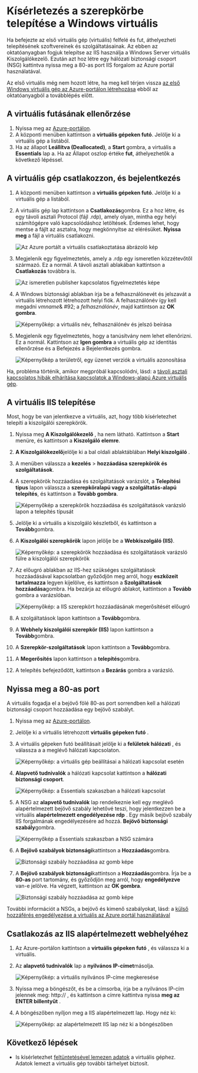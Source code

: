 <properties
    pageTitle="Az első Windows virtuális IIS telepítése |} Microsoft Azure"
    description="Az első Windows virtuális gép kísérletezni IIS és az Azure portálon 80-as port megnyitása telepítésével."
    keywords=""
    services="virtual-machines-windows"
    documentationCenter=""
    authors="cynthn"
    manager="timlt"
    editor=""
    tags="azure-resource-manager"/>
<tags
    ms.service="virtual-machines-windows"
    ms.workload="infrastructure-services"
    ms.tgt_pltfrm="vm-windows"
    ms.devlang="na"
    ms.topic="article"
    ms.date="09/06/2016"
    ms.author="cynthn"/>

# <a name="experiment-with-installing-a-role-on-your-windows-vm"></a>Kísérletezés a szerepkörbe telepítése a Windows virtuális
    
Ha befejezte az első virtuális gép (virtuális) felfelé és fut, áthelyezheti telepítésének szoftvereinek és szolgáltatásainak. Az ebben az oktatóanyagban fogjuk telepítse az IIS használja a Windows Server virtuális Kiszolgálókezelő. Ezután azt hoz létre egy hálózati biztonsági csoport (NSG) kattintva nyissa meg a 80-as port IIS forgalom az Azure portál használatával. 

Az első virtuális még nem hozott létre, ha meg kell térjen vissza [az első Windows virtuális gép az Azure-portálon létrehozása](virtual-machines-windows-hero-tutorial.md) ebből az oktatóanyagból a továbblépés előtt.

## <a name="make-sure-the-vm-is-running"></a>A virtuális futásának ellenőrzése

1. Nyissa meg az [Azure-portálon](https://portal.azure.com).
2. A központi menüben kattintson a **virtuális gépeken futó**. Jelölje ki a virtuális gép a listából.
3. Ha az állapot **Leállítva (Deallocated)**, a **Start** gombra, a virtuális a **Essentials** lap a. Ha az Állapot oszlop értéke **fut**, áthelyezhetők a következő lépéssel.

## <a name="connect-to-the-virtual-machine-and-sign-in"></a>A virtuális gép csatlakozzon, és bejelentkezés

1.  A központi menüben kattintson a **virtuális gépeken futó**. Jelölje ki a virtuális gép a listából.

3. A virtuális gép lap kattintson a **Csatlakozás**gombra. Ez a hoz létre, és egy távoli asztali Protocol (fájl .rdp), amely olyan, mintha egy helyi számítógépre való kapcsolódáshoz letöltések. Érdemes lehet, hogy mentse a fájlt az asztalra, hogy megkönnyítse az elérésüket. **Nyissa meg** a fájl a virtuális csatlakozni.

    ![Az Azure portált a virtuális csatlakoztatása ábrázoló kép](./media/virtual-machines-windows-hero-tutorial/connect.png)

4. Megjelenik egy figyelmeztetés, amely a .rdp egy ismeretlen közzétevőtől származó. Ez a normál. A távoli asztali ablakában kattintson a **Csatlakozás** továbbra is.

    ![Az ismeretlen publisher kapcsolatos figyelmeztetés képe](./media/virtual-machines-windows-hero-tutorial/rdp-warn.png)

5. A Windows biztonsági ablakban írja be a felhasználónevét és jelszavát a virtuális létrehozott létrehozott helyi fiók. A felhasználónév így kell megadni *vmname*& #92; a *felhasználónév*, majd kattintson az **OK gombra**.

    ![Képernyőkép: a virtuális név, felhasználónév és jelszó beírása](./media/virtual-machines-windows-hero-tutorial/credentials.png)
    
6.  Megjelenik egy figyelmeztetés, hogy a tanúsítvány nem lehet ellenőrizni. Ez a normál. Kattintson az **Igen gombra** a virtuális gép az identitás ellenőrzése és a Befejezés a Bejelentkezés gombra.

    ![Képernyőkép a területről, egy üzenet verziók a virtuális azonosítása](./media/virtual-machines-windows-hero-tutorial/cert-warning.png)


Ha, probléma történik, amikor megpróbál kapcsolódni, lásd: a [távoli asztali kapcsolatos hibák elhárítása kapcsolatok a Windows-alapú Azure virtuális gép](virtual-machines-windows-troubleshoot-rdp-connection.md).


## <a name="install-iis-on-your-vm"></a>A virtuális IIS telepítése

Most, hogy be van jelentkezve a virtuális, azt, hogy több kísérletezhet telepíti a kiszolgálói szerepkörök.

1. Nyissa meg **A Kiszolgálókezelő** , ha nem látható. Kattintson a **Start** menüre, és kattintson a **Kiszolgáló elemre**.
2. **A Kiszolgálókezelő**jelölje ki a bal oldali ablaktáblában **Helyi kiszolgáló** . 
3. A menüben válassza a **kezelés** > **hozzáadása szerepkörök és szolgáltatások**.
4. A szerepkörök hozzáadása és szolgáltatások varázslót, a **Telepítési típus** lapon válassza a **szerepköralapú vagy a szolgáltatás-alapú telepítés**, és kattintson a **Tovább gombra**.

    ![Képernyőkép a szerepkörök hozzáadása és szolgáltatások varázsló lapon a telepítés típusát](./media/virtual-machines-windows-hero-tutorial/role-wizard.png)

5. Jelölje ki a virtuális a kiszolgáló készletből, és kattintson a **Tovább**gombra.
6. A **Kiszolgálói szerepkörök** lapon jelölje be a **Webkiszolgáló (IIS)**.

    ![Képernyőkép: a szerepkörök hozzáadása és szolgáltatások varázsló fülre a kiszolgálói szerepkörök](./media/virtual-machines-windows-hero-tutorial/add-iis.png)

7. Az előugró ablakban az IIS-hez szükséges szolgáltatások hozzáadásával kapcsolatban győződjön meg arról, hogy **eszközeit tartalmazza** legyen kijelölve, és kattintson a **Szolgáltatások hozzáadása**gombra. Ha bezárja az előugró ablakot, kattintson a **Tovább** gombra a varázslóban.

    ![Képernyőkép: a IIS szerepkört hozzáadásának megerősítését előugró](./media/virtual-machines-windows-hero-tutorial/confirm-add-feature.png)

8. A szolgáltatások lapon kattintson a **Tovább**gombra.
9. A **Webhely kiszolgálói szerepkör (IIS)** lapon kattintson a **Tovább**gombra. 
10. A **Szerepkör-szolgáltatások** lapon kattintson a **Tovább**gombra. 
11. A **Megerősítés** lapon kattintson a **telepítés**gombra. 
12. A telepítés befejeződött, kattintson a **Bezárás** gombra a varázsló.



## <a name="open-port-80"></a>Nyissa meg a 80-as port 

A virtuális fogadja el a bejövő fölé 80-as port sorrendben kell a hálózati biztonsági csoport hozzáadása egy bejövő szabályt. 

1. Nyissa meg az [Azure-portálon](https://portal.azure.com).
2. Jelölje ki a virtuális létrehozott **virtuális gépeken futó** .
3. A virtuális gépeken futó beállításait jelölje ki a **felületek hálózati** , és válassza a a meglévő hálózati kapcsolaton.

    ![Képernyőkép: a virtuális gép beállításai a hálózati kapcsolat esetén](./media/virtual-machines-windows-hero-tutorial/network-interface.png)

4. **Alapvető tudnivalók** a hálózati kapcsolat kattintson a **hálózati biztonsági csoport**.

    ![Képernyőkép: a Essentials szakaszban a hálózati kapcsolat](./media/virtual-machines-windows-hero-tutorial/select-nsg.png)

5. A NSG az **alapvető tudnivalók** lap rendelkeznie kell egy meglévő alapértelmezett bejövő szabály lehetővé teszi, hogy jelentkezzen be a virtuális **alapértelmezett engedélyezése rdp** . Egy másik bejövő szabály IIS forgalmának engedélyezésére ad hozzá. **Bejövő biztonsági szabály**gombra.

    ![Képernyőkép a Essentials szakaszban a NSG számára](./media/virtual-machines-windows-hero-tutorial/inbound.png)

6. A **Bejövő szabályok biztonsági**kattintson a **Hozzáadás**gombra.

    ![Biztonsági szabály hozzáadása az gomb képe](./media/virtual-machines-windows-hero-tutorial/add-rule.png)

7. A **Bejövő szabályok biztonsági**kattintson a **Hozzáadás**gombra. Írja be a **80-as** port tartomány, és győződjön meg arról, hogy **engedélyezve** van-e jelölve. Ha végzett, kattintson az **OK gombra**.

    ![Biztonsági szabály hozzáadása az gomb képe](./media/virtual-machines-windows-hero-tutorial/port-80.png)
 
További információt a NSGs, a bejövő és kimenő szabályokat, lásd: a [külső hozzáférés engedélyezése a virtuális az Azure portál használatával](virtual-machines-windows-nsg-quickstart-portal.md)
 
## <a name="connect-to-the-default-iis-website"></a>Csatlakozás az IIS alapértelmezett webhelyéhez

1. Az Azure-portálon kattintson a **virtuális gépeken futó** , és válassza ki a virtuális.
2. Az **alapvető tudnivalók** lap a **nyilvános IP-címet**másolja.

    ![Képernyőkép: a virtuális nyilvános IP-címe megkeresése](./media/virtual-machines-windows-hero-tutorial/ipaddress.png)

2. Nyissa meg a böngészőt, és be a címsorba, írja be a nyilvános IP-cím jelennek meg: http://<publicIPaddress> , és kattintson a címre kattintva nyissa **meg az ENTER billentyűt** .
3. A böngészőben nyíljon meg a IIS alapértelmezett lap. Hogy néz ki:

    ![Képernyőkép: az alapértelmezett IIS lap néz ki a böngészőben](./media/virtual-machines-windows-hero-tutorial/iis-default.png)

    

## <a name="next-steps"></a>Következő lépések

- Is kísérletezhet [feltüntetésével lemezen adatok](virtual-machines-windows-attach-disk-portal.md) a virtuális géphez. Adatok lemezt a virtuális gép további tárhelyet biztosít.
